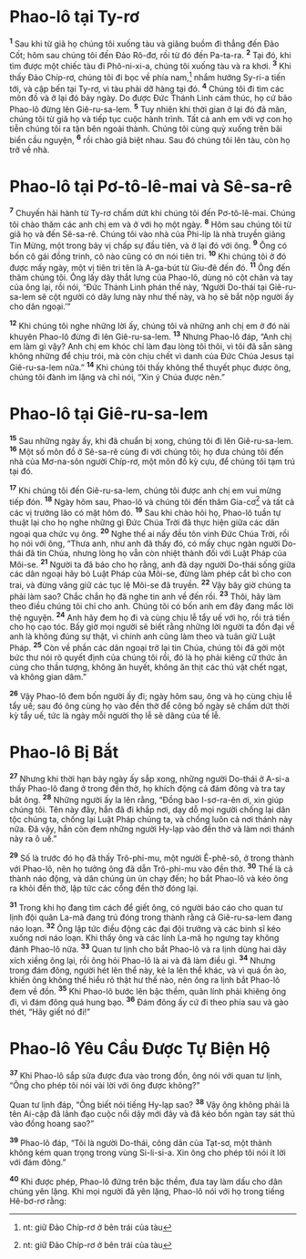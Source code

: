 

# Phao-lô tại Ty-rơ
<sup><b>1</b></sup> Sau khi từ giã họ chúng tôi xuống tàu và giăng buồm đi thẳng đến Đảo Cốt; hôm sau chúng tôi đến Đảo Rô-đơ, rồi từ đó đến Pa-ta-ra. <sup><b>2</b></sup> Tại đó, khi tìm được một chiếc tàu đi Phô-ni-xi-a, chúng tôi xuống tàu và ra khơi. <sup><b>3</b></sup> Khi thấy Đảo Chíp-rơ, chúng tôi đi bọc về phía nam,[^1] nhắm hướng Sy-ri-a tiến tới, và cập bến tại Ty-rơ, vì tàu phải dỡ hàng tại đó. <sup><b>4</b></sup> Chúng tôi đi tìm các môn đồ và ở lại đó bảy ngày. Do được Đức Thánh Linh cảm thúc, họ cứ bảo Phao-lô đừng lên Giê-ru-sa-lem. <sup><b>5</b></sup> Tuy nhiên khi thời gian ở lại đó đã mãn, chúng tôi từ giã họ và tiếp tục cuộc hành trình. Tất cả anh em với vợ con họ tiễn chúng tôi ra tận bên ngoài thành. Chúng tôi cùng quỳ xuống trên bãi biển cầu nguyện, <sup><b>6</b></sup> rồi chào giã biệt nhau. Sau đó chúng tôi lên tàu, còn họ trở về nhà.

# Phao-lô tại Pơ-tô-lê-mai và Sê-sa-rê
<sup><b>7</b></sup> Chuyến hải hành từ Ty-rơ chấm dứt khi chúng tôi đến Pơ-tô-lê-mai. Chúng tôi chào thăm các anh chị em và ở với họ một ngày. <sup><b>8</b></sup> Hôm sau chúng tôi từ giã họ và đến Sê-sa-rê. Chúng tôi vào nhà của Phi-líp là nhà truyền giảng Tin Mừng, một trong bảy vị chấp sự đầu tiên, và ở lại đó với ông. <sup><b>9</b></sup> Ông có bốn cô gái đồng trinh, cô nào cũng có ơn nói tiên tri. <sup><b>10</b></sup> Khi chúng tôi ở đó được mấy ngày, một vị tiên tri tên là A-ga-bút từ Giu-đê đến đó. <sup><b>11</b></sup> Ông đến thăm chúng tôi. Ông lấy dây thắt lưng của Phao-lô, dùng nó cột chân và tay của ông lại, rồi nói, “Đức Thánh Linh phán thế này, ‘Người Do-thái tại Giê-ru-sa-lem sẽ cột người có dây lưng này như thế này, và họ sẽ bắt nộp người ấy cho dân ngoại.’”

<sup><b>12</b></sup> Khi chúng tôi nghe những lời ấy, chúng tôi và những anh chị em ở đó nài khuyên Phao-lô đừng đi lên Giê-ru-sa-lem. <sup><b>13</b></sup> Nhưng Phao-lô đáp, “Anh chị em làm gì vậy? Anh chị em khóc chỉ làm đau lòng tôi thôi, vì tôi đã sẵn sàng không những để chịu trói, mà còn chịu chết vì danh của Đức Chúa Jesus tại Giê-ru-sa-lem nữa.” <sup><b>14</b></sup> Khi chúng tôi thấy không thể thuyết phục được ông, chúng tôi đành im lặng và chỉ nói, “Xin ý Chúa được nên.”

# Phao-lô tại Giê-ru-sa-lem
<sup><b>15</b></sup> Sau những ngày ấy, khi đã chuẩn bị xong, chúng tôi đi lên Giê-ru-sa-lem. <sup><b>16</b></sup> Một số môn đồ ở Sê-sa-rê cùng đi với chúng tôi; họ đưa chúng tôi đến nhà của Mơ-na-sôn người Chíp-rơ, một môn đồ kỳ cựu, để chúng tôi tạm trú tại đó.

<sup><b>17</b></sup> Khi chúng tôi đến Giê-ru-sa-lem, chúng tôi được anh chị em vui mừng tiếp đón. <sup><b>18</b></sup> Ngày hôm sau, Phao-lô và chúng tôi đến thăm Gia-cơ[^1] và tất cả các vị trưởng lão có mặt hôm đó. <sup><b>19</b></sup> Sau khi chào hỏi họ, Phao-lô tuần tự thuật lại cho họ nghe những gì Đức Chúa Trời đã thực hiện giữa các dân ngoại qua chức vụ ông. <sup><b>20</b></sup> Nghe thế ai nấy đều tôn vinh Đức Chúa Trời, rồi họ nói với ông, “Thưa anh, như anh đã thấy đó, có mấy chục ngàn người Do-thái đã tin Chúa, nhưng lòng họ vẫn còn nhiệt thành đối với Luật Pháp của Môi-se. <sup><b>21</b></sup> Người ta đã báo cho họ rằng, anh đã dạy người Do-thái sống giữa các dân ngoại hãy bỏ Luật Pháp của Môi-se, đừng làm phép cắt bì cho con trai, và đừng vâng giữ các tục lệ Môi-se đã truyền. <sup><b>22</b></sup> Vậy bây giờ chúng ta phải làm sao? Chắc chắn họ đã nghe tin anh về đến rồi. <sup><b>23</b></sup> Thôi, hãy làm theo điều chúng tôi chỉ cho anh. Chúng tôi có bốn anh em đây đang mắc lời thệ nguyện. <sup><b>24</b></sup> Anh hãy đem họ đi và cùng chịu lễ tẩy uế với họ, rồi trả tiền cho họ cạo tóc. Bấy giờ mọi người sẽ biết rằng những lời người ta đồn đại về anh là không đúng sự thật, vì chính anh cũng làm theo và tuân giữ Luật Pháp. <sup><b>25</b></sup> Còn về phần các dân ngoại trở lại tin Chúa, chúng tôi đã gởi một bức thư nói rõ quyết định của chúng tôi rồi, đó là họ phải kiêng cữ thức ăn cúng cho thần tượng, không ăn huyết, không ăn thịt các thú vật chết ngạt, và không gian dâm.”

<sup><b>26</b></sup> Vậy Phao-lô đem bốn người ấy đi; ngày hôm sau, ông và họ cùng chịu lễ tẩy uế; sau đó ông cùng họ vào đền thờ để công bố ngày sẽ chấm dứt thời kỳ tẩy uế, tức là ngày mỗi người thọ lễ sẽ dâng của tế lễ.

# Phao-lô Bị Bắt
<sup><b>27</b></sup> Nhưng khi thời hạn bảy ngày ấy sắp xong, những người Do-thái ở A-si-a thấy Phao-lô đang ở trong đền thờ, họ khích động cả đám đông và tra tay bắt ông. <sup><b>28</b></sup> Những người ấy la lên rằng, “Đồng bào I-sơ-ra-ên ơi, xin giúp chúng tôi. Tên này đây, hắn đã đi khắp nơi, dạy dỗ mọi người chống lại dân tộc chúng ta, chống lại Luật Pháp chúng ta, và chống luôn cả nơi thánh này nữa. Đã vậy, hắn còn đem những người Hy-lạp vào đền thờ và làm nơi thánh này ra ô uế.”

<sup><b>29</b></sup> Số là trước đó họ đã thấy Trô-phi-mu, một người Ê-phê-sô, ở trong thành với Phao-lô, nên họ tưởng ông đã dẫn Trô-phi-mu vào đền thờ. <sup><b>30</b></sup> Thế là cả thành náo động, và dân chúng ùn ùn chạy đến; họ bắt Phao-lô và kéo ông ra khỏi đền thờ, lập tức các cổng đền thờ đóng lại.

<sup><b>31</b></sup> Trong khi họ đang tìm cách để giết ông, có người báo cáo cho quan tư lịnh đội quân La-mã đang trú đóng trong thành rằng cả Giê-ru-sa-lem đang náo loạn. <sup><b>32</b></sup> Ông lập tức điều động các đại đội trưởng và các binh sĩ kéo xuống nơi náo loạn. Khi thấy ông và các lính La-mã họ ngưng tay không đánh Phao-lô nữa. <sup><b>33</b></sup> Quan tư lịnh cho bắt Phao-lô và ra lịnh dùng hai dây xích xiềng ông lại, rồi ông hỏi Phao-lô là ai và đã làm điều gì. <sup><b>34</b></sup> Nhưng trong đám đông, người hét lên thể này, kẻ la lên thể khác, và vì quá ồn ào, khiến ông không thể hiểu rõ thật hư thế nào, nên ông ra lịnh bắt Phao-lô đem về đồn. <sup><b>35</b></sup> Khi Phao-lô bước lên bậc thềm, quân lính phải khiêng ông đi, vì đám đông quá hung bạo. <sup><b>36</b></sup> Đám đông ấy cứ đi theo phía sau và gào thét, “Hãy giết nó đi!”

# Phao-lô Yêu Cầu Được Tự Biện Hộ
<sup><b>37</b></sup> Khi Phao-lô sắp sửa được đưa vào trong đồn, ông nói với quan tư lịnh, “Ông cho phép tôi nói vài lời với ông được không?”

Quan tư lịnh đáp, “Ông biết nói tiếng Hy-lạp sao? <sup><b>38</b></sup> Vậy ông không phải là tên Ai-cập đã lãnh đạo cuộc nổi dậy mới đây và đã kéo bốn ngàn tay sát thủ vào đồng hoang sao?”

<sup><b>39</b></sup> Phao-lô đáp, “Tôi là người Do-thái, công dân của Tạt-sơ, một thành không kém quan trọng trong vùng Si-li-si-a. Xin ông cho phép tôi nói ít lời với đám đông.”

<sup><b>40</b></sup> Khi được phép, Phao-lô đứng trên bậc thềm, đưa tay làm dấu cho dân chúng yên lặng. Khi mọi người đã yên lặng, Phao-lô nói với họ trong tiếng Hê-bơ-rơ rằng:

[^1]: nt: giữ Đảo Chíp-rơ ở bên trái của tàu
[^1]: Gia-cơ là em trai của Đức Chúa Jesus
